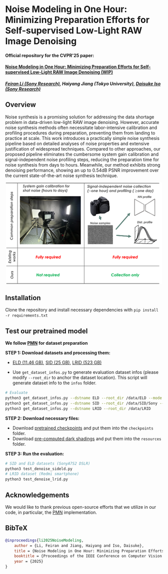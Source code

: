 # Noise Modeling in One Hour: Minimizing Preparation Efforts for Self-supervised Low-Light RAW Image Denoising

#### Official repository for the CVPR'25 paper: 
#### [Noise Modeling in One Hour: Minimizing Preparation Efforts for Self-supervised Low-Light RAW Image Denoising (WIP)]()
##### [Feiran Li (Sony Research)](https://sites.google.com/view/feiranlihomepage/home), Haiyang Jiang (Tokyo University), [Daisuke Iso (Sony Research)](https://ai.sony/people/Daisuke-Iso/)

## Overview
Noise synthesis is a promising solution for addressing the data shortage problem in data-driven low-light RAW image denoising. However, accurate noise synthesis methods often necessitate labor-intensive calibration and profiling procedures during preparation, preventing them from landing to practice at scale. This work introduces a practically simple noise synthesis pipeline based on detailed analyses of noise properties and extensive justification of widespread techniques. Compared to other approaches, our proposed pipeline eliminates the cumbersome system gain calibration and signal-independent noise profiling steps, reducing the preparation time for noise synthesis from days to hours. Meanwhile, our method exhibits strong denoising performance, showing an up to $0.54\mathrm{dB}$ PSNR improvement over the current state-of-the-art noise synthesis technique.

<!-- ![Teaser](images/teaser.png) -->

<p align="center">
  <img src="images/teaser.png" width="500" />
</p>

## Installation
Clone the repository and install necessary dependencies with `pip install -r requirements.txt`


## Test our pretrained model
**We follow [PMN](https://github.com/megvii-research/PMN/tree/TPAMI) for dataset preparation**

**STEP 1: Download datasets and processing them:**

* [ELD (11.46 GB)](https://drive.google.com/file/d/13Ge6-FY9RMPrvGiPvw7O4KS3LNfUXqEX/view?usp=sharing), [SID (25 GB)](https://storage.googleapis.com/isl-datasets/SID/Sony.zip), [LRID (523 GB)](https://pan.baidu.com/s/1fXlb-Q_ofHOtVOufe5cwDg?pwd=vmcl)

* Use `get_dataset_infos.py` to generate evaluation dataset infos (please modify `--root_dir` to anchor the dataset location). This script will generate dataset info to the `infos` folder.
```bash 
# Evaluate
python3 get_dataset_infos.py --dstname ELD --root_dir /data/ELD --mode SonyA7S2
python3 get_dataset_infos.py --dstname SID --root_dir /data/SID/Sony --mode evaltest
python3 get_dataset_infos.py --dstname LRID --root_dir /data/LRID
```

**STEP 2: Download necessary files:**
* Download [pretrained checkpoints](https://drive.google.com/drive/folders/1KyR9f6SIciXWv29owm0xYPCOnaMd9YWh?usp=sharing) and put them into the `checkpoints` folder.
* Download [pre-computed dark shadings](https://drive.google.com/drive/folders/18YUiNsSH-YR9L5KJZGP23-DsOvJC0JWz?usp=sharing) and put them into the `resources` folder.


**STEP 3: Run the evaluation:**
```bash 
# SID and ELD datasets (SonyA7S2 DSLR)
python3 test_denoise_sideld.py
# LRID dataset (Redmi smartphone)
python3 test_denoise_lrid.py 
```


## Acknowledgements
We would like to thank previous open-source efforts that we utilize in our code, in particular, the [PMN](https://github.com/megvii-research/PMN/tree/TPAMI) implementation.



## BibTeX
```bibtex
@inproceedings{li2025NoiseModeling,
    author = {Li, Feiran and Jiang, Haiyang and Iso, Daisuke},
    title = {Noise Modeling in One Hour: Minimizing Preparation Efforts for Self-supervised Low-Light RAW Image Denoising},
    booktitle = {Proceedings of the IEEE Conference on Computer Vision and Pattern Recognition},
    year = {2025}
}
```

